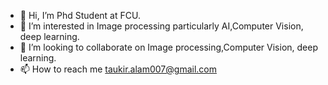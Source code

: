 - 👋 Hi, I’m Phd Student at FCU.
- 👀 I’m interested in Image processing particularly AI,Computer Vision, deep learning.  
- 💞️ I’m looking to collaborate on Image processing,Computer Vision, deep learning.
- 📫 How to reach me taukir.alam007@gmail.com 

<!---
taukiralam007/taukiralam007 is a ✨ special ✨ repository because its `README.md` (this file) appears on your GitHub profile.
You can click the Preview link to take a look at your changes.
--->
